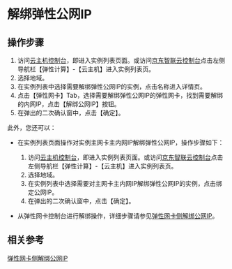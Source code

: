 # 解绑弹性公网IP

## 操作步骤

1. 访问[云主机控制台](https://cns-console.jdcloud.com/host/compute/list)，即进入实例列表页面。或访问[京东智联云控制台](https://console.jdcloud.com)点击左侧导航栏【弹性计算】-【云主机】进入实例列表页。
2. 选择地域。
3. 在实例列表中选择需要解绑弹性公网IP的实例，点击名称进入详情页。
4. 点击【弹性网卡】Tab，选择需要解绑弹性公网IP的弹性网卡，找到需要解绑的内网IP，点击【解绑公网IP】按钮。
5. 在弹出的二次确认窗中，点击【确定】。

此外，您还可以：

* 在实例列表页面操作对实例主网卡主内网IP解绑弹性公网IP，操作步骤如下：
	1. 	访问[云主机控制台](https://cns-console.jdcloud.com/host/compute/list)，即进入实例列表页面。或访问[京东智联云控制台](https://console.jdcloud.com)点击左侧导航栏【弹性计算】-【云主机】进入实例列表页。
	2. 选择地域。
	3. 在实例列表中选择需要对主网卡主内网IP解绑弹性公网IP的实例，点击绑定公网IP。
	5.  在弹出的二次确认窗中，点击【确定】。
	 
* 从弹性网卡控制台进行解绑操作，详细步骤请参见[弹性网卡侧解绑公网IP](../../../../Networking/Elastic-Network-Interface/Operation-Guide/Private-IP-Management/Disassociate-Elastic-IP.md)。

## 相关参考

[弹性网卡侧解绑公网IP](../../../../Networking/Elastic-Network-Interface/Operation-Guide/Private-IP-Management/Disassociate-Elastic-IP.md)
